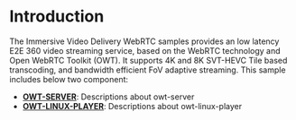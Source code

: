 # Introduction
The Immersive Video Delivery WebRTC samples provides an low latency E2E 360 video streaming service, based on the WebRTC technology and Open WebRTC Toolkit (OWT). It supports 4K and 8K SVT-HEVC Tile based transcoding, and bandwidth efficient FoV adaptive streaming. This sample includes below two component:

- **[OWT-SERVER](owt-server/README.md)**: Descriptions about owt-server
- **[OWT-LINUX-PLAYER](owt-linux-player/README.md)**: Descriptions about owt-linux-player